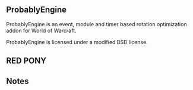 ## ProbablyEngine
ProbablyEngine is an event, module and timer based rotation optimization addon for World of Warcraft.

ProbablyEngine is licensed under a modified BSD license.

## RED PONY

## Notes

